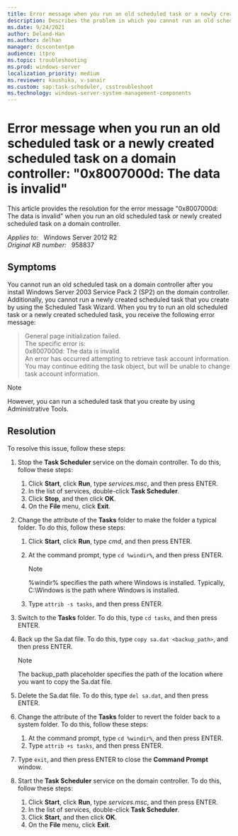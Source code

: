 ```yaml
---
title: Error message when you run an old scheduled task or a newly created scheduled task on a Windows Server 2003 Service Pack 2-based domain controller
description: Describes the problem in which you cannot run an old scheduled task or a newly created scheduled task on a Windows Server 2003 Service Pack 2-based domain controller. A resolution is provided.
ms.date: 9/24/2021
author: Deland-Han
ms.author: delhan
manager: dcscontentpm
audience: itpro
ms.topic: troubleshooting
ms.prod: windows-server
localization_priority: medium
ms.reviewer: kaushika, v-sanair
ms.custom: sap:task-scheduler, csstroubleshoot
ms.technology: windows-server-system-management-components
---
```

# Error message when you run an old scheduled task or a newly created scheduled task on a domain controller: "0x8007000d: The data is invalid"

This article provides the resolution for the error message "0x8007000d: The data is invalid" when you run an old scheduled task or newly created scheduled task on a domain controller.

_Applies to:_ &nbsp; Windows Server 2012 R2  
_Original KB number:_ &nbsp; 958837

## Symptoms

You cannot run an old scheduled task on a domain controller after you install Windows Server 2003 Service Pack 2 (SP2) on the domain controller. Additionally, you cannot run a newly created scheduled task that you create by using the Scheduled Task Wizard. When you try to run an old scheduled task or a newly created scheduled task, you receive the following error message:

> General page initialization failed.  
The specific error is:  
0x8007000d: The data is invalid.  
An error has occurred attempting to retrieve task account information. You may continue editing the task object, but will be unable to change task account information.

> [!NOTE]
> However, you can run a scheduled task that you create by using Administrative Tools.

## Resolution

To resolve this issue, follow these steps:

1. Stop the **Task Scheduler** service on the domain controller. To do this, follow these steps:
   1. Click **Start**, click **Run**, type *services.msc*, and then press ENTER.
   2. In the list of services, double-click **Task Scheduler**.
   3. Click **Stop**, and then click **OK**.
   4. On the **File** menu, click **Exit**.
2. Change the attribute of the **Tasks** folder to make the folder a typical folder. To do this, follow these steps:
   1. Click **Start**, click **Run**, type *cmd*, and then press ENTER.
   2. At the command prompt, type `cd %windir%`, and then press ENTER.

      > [!NOTE]
      > %windir% specifies the path where Windows is installed. Typically, C:\\Windows is the path where Windows is installed.

   3. Type `attrib -s tasks`, and then press ENTER.
3. Switch to the **Tasks** folder. To do this, type `cd tasks`, and then press ENTER.
4. Back up the Sa.dat file. To do this, type `copy sa.dat <backup_path>`, and then press ENTER.

    > [!NOTE]
    > The backup_path placeholder specifies the path of the location where you want to copy the Sa.dat file.
5. Delete the Sa.dat file. To do this, type `del sa.dat`, and then press ENTER.
6. Change the attribute of the **Tasks** folder to revert the folder back to a system folder. To do this, follow these steps:
    1. At the command prompt, type `cd %windir%`, and then press ENTER.
    2. Type `attrib +s tasks`, and then press ENTER.
7. Type `exit`, and then press ENTER to close the **Command Prompt** window.
8. Start the **Task Scheduler** service on the domain controller. To do this, follow these steps:
    1. Click **Start**, click **Run**, type *services.msc*, and then press ENTER.
    2. In the list of services, double-click **Task Scheduler**.
    3. Click **Start**, and then click **OK**.
    4. On the **File** menu, click **Exit**.
